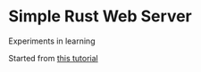 # Simple Rust Web Server
Experiments in learning

Started from [this tutorial](https://docs.rs/hyper/latest/hyper/server/index.html)